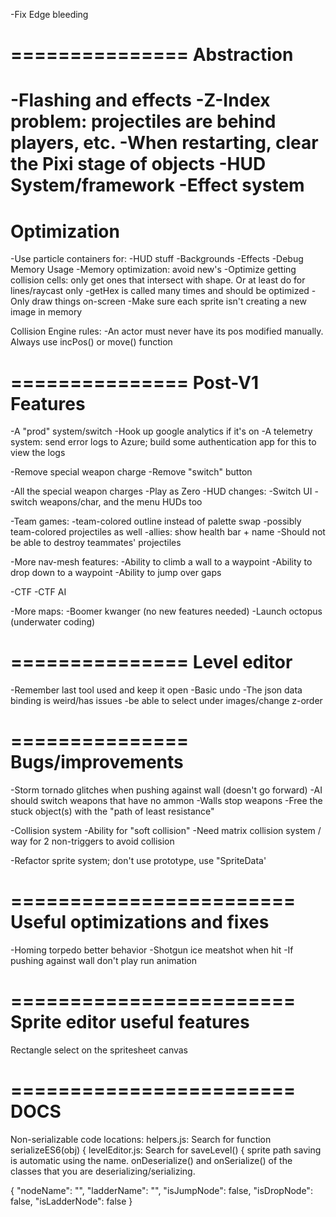 -Fix Edge bleeding

===============
Abstraction
===============
-Flashing and effects
-Z-Index problem: projectiles are behind players, etc.
-When restarting, clear the Pixi stage of objects
-HUD System/framework
-Effect system
===============
Optimization
===============

-Use particle containers for:
  -HUD stuff
  -Backgrounds
  -Effects
-Debug Memory Usage
-Memory optimization: avoid new's
-Optimize getting collision cells: only get ones that intersect with shape. Or at least do for lines/raycast only
-getHex is called many times and should be optimized
-Only draw things on-screen
-Make sure each sprite isn't creating a new image in memory

Collision Engine rules:
  -An actor must never have its pos modified manually. Always use incPos() or move() function

===============
Post-V1 Features
===============

-A "prod" system/switch
  -Hook up google analytics if it's on
  -A telemetry system: send error logs to Azure; build some authentication app for this to view the logs

-Remove special weapon charge
-Remove "switch" button

-All the special weapon charges
-Play as Zero
-HUD changes: -Switch UI - switch weapons/char, and the menu HUDs too

-Team games:
  -team-colored outline instead of palette swap
  -possibly team-colored projectiles as well
  -allies: show health bar + name
-Should not be able to destroy teammates' projectiles

-More nav-mesh features:
  -Ability to climb a wall to a waypoint
  -Ability to drop down to a waypoint
  -Ability to jump over gaps

-CTF 
-CTF AI

-More maps:
  -Boomer kwanger (no new features needed)
  -Launch octopus (underwater coding)

===============
Level editor
===============
-Remember last tool used and keep it open
-Basic undo
-The json data binding is weird/has issues
-be able to select under images/change z-order

===============
Bugs/improvements
===============

-Storm tornado glitches when pushing against wall (doesn't go forward)
-AI should switch weapons that have no ammon
-Walls stop weapons
-Free the stuck object(s) with the "path of least resistance"

-Collision system
  -Ability for "soft collision"
  -Need matrix collision system / way for 2 non-triggers to avoid collision

-Refactor sprite system; don't use prototype, use "SpriteData'

========================
Useful optimizations and fixes
========================

-Homing torpedo better behavior
-Shotgun ice meatshot when hit
-If pushing against wall don't play run animation

========================
Sprite editor useful features
========================
Rectangle select on the spritesheet canvas

========================
DOCS
========================
Non-serializable code locations:
helpers.js: Search for 
  function serializeES6(obj) {
levelEditor.js: Search for
  saveLevel() {
sprite path saving is automatic using the name. 
onDeserialize() and onSerialize() of the classes that you are deserializing/serializing.

{
  "nodeName": "",
  "ladderName": "",
  "isJumpNode": false,
  "isDropNode": false,
  "isLadderNode": false
}